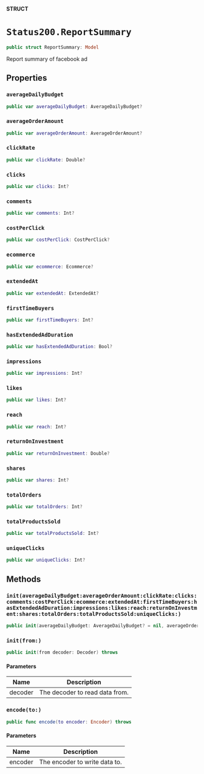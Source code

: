 **STRUCT**

# `Status200.ReportSummary`

```swift
public struct ReportSummary: Model
```

Report summary of facebook ad

## Properties
### `averageDailyBudget`

```swift
public var averageDailyBudget: AverageDailyBudget?
```

### `averageOrderAmount`

```swift
public var averageOrderAmount: AverageOrderAmount?
```

### `clickRate`

```swift
public var clickRate: Double?
```

### `clicks`

```swift
public var clicks: Int?
```

### `comments`

```swift
public var comments: Int?
```

### `costPerClick`

```swift
public var costPerClick: CostPerClick?
```

### `ecommerce`

```swift
public var ecommerce: Ecommerce?
```

### `extendedAt`

```swift
public var extendedAt: ExtendedAt?
```

### `firstTimeBuyers`

```swift
public var firstTimeBuyers: Int?
```

### `hasExtendedAdDuration`

```swift
public var hasExtendedAdDuration: Bool?
```

### `impressions`

```swift
public var impressions: Int?
```

### `likes`

```swift
public var likes: Int?
```

### `reach`

```swift
public var reach: Int?
```

### `returnOnInvestment`

```swift
public var returnOnInvestment: Double?
```

### `shares`

```swift
public var shares: Int?
```

### `totalOrders`

```swift
public var totalOrders: Int?
```

### `totalProductsSold`

```swift
public var totalProductsSold: Int?
```

### `uniqueClicks`

```swift
public var uniqueClicks: Int?
```

## Methods
### `init(averageDailyBudget:averageOrderAmount:clickRate:clicks:comments:costPerClick:ecommerce:extendedAt:firstTimeBuyers:hasExtendedAdDuration:impressions:likes:reach:returnOnInvestment:shares:totalOrders:totalProductsSold:uniqueClicks:)`

```swift
public init(averageDailyBudget: AverageDailyBudget? = nil, averageOrderAmount: AverageOrderAmount? = nil, clickRate: Double? = nil, clicks: Int? = nil, comments: Int? = nil, costPerClick: CostPerClick? = nil, ecommerce: Ecommerce? = nil, extendedAt: ExtendedAt? = nil, firstTimeBuyers: Int? = nil, hasExtendedAdDuration: Bool? = nil, impressions: Int? = nil, likes: Int? = nil, reach: Int? = nil, returnOnInvestment: Double? = nil, shares: Int? = nil, totalOrders: Int? = nil, totalProductsSold: Int? = nil, uniqueClicks: Int? = nil)
```

### `init(from:)`

```swift
public init(from decoder: Decoder) throws
```

#### Parameters

| Name | Description |
| ---- | ----------- |
| decoder | The decoder to read data from. |

### `encode(to:)`

```swift
public func encode(to encoder: Encoder) throws
```

#### Parameters

| Name | Description |
| ---- | ----------- |
| encoder | The encoder to write data to. |
